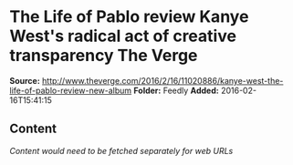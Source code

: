# The Life of Pablo review Kanye West's radical act of creative transparency The Verge

**Source:** http://www.theverge.com/2016/2/16/11020886/kanye-west-the-life-of-pablo-review-new-album
**Folder:** Feedly
**Added:** 2016-02-16T15:41:15




## Content
*Content would need to be fetched separately for web URLs*
